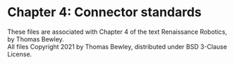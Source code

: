 # Chapter 4: Connector standards
These files are associated with Chapter 4 of the text Renaissance Robotics, by Thomas Bewley.<BR>
All files Copyright 2021 by Thomas Bewley, distributed under BSD 3-Clause License.
